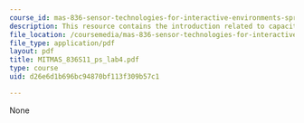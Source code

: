 ```yaml
---
course_id: mas-836-sensor-technologies-for-interactive-environments-spring-2011
description: This resource contains the introduction related to capacitive sensing.
file_location: /coursemedia/mas-836-sensor-technologies-for-interactive-environments-spring-2011/d26e6d1b696bc94870bf113f309b57c1_MITMAS_836S11_ps_lab4.pdf
file_type: application/pdf
layout: pdf
title: MITMAS_836S11_ps_lab4.pdf
type: course
uid: d26e6d1b696bc94870bf113f309b57c1

---
```

None
